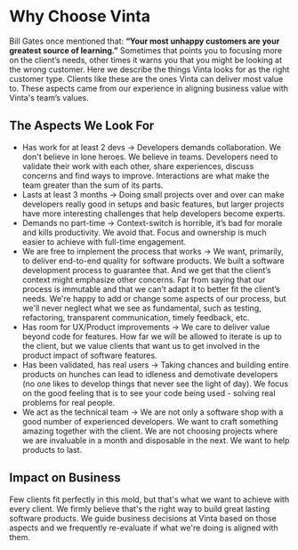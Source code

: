 # Why Choose Vinta

Bill Gates once mentioned that: **“Your most unhappy customers are your greatest source of learning.”** Sometimes that points you to focusing more on the client’s needs, other times it warns you that you might be looking at the wrong customer. Here we describe the things Vinta looks for as the right customer type. Clients like these are the ones Vinta can deliver most value to. These aspects came from our experience in aligning business value with Vinta's team’s values.

## The Aspects We Look For
* Has work for at least 2 devs -> Developers demands collaboration. We don't believe in lone heroes. We believe in teams. Developers need to validate their work with each other, share experiences, discuss concerns and find ways to improve. Interactions are what make the team greater than the sum of its parts.
* Lasts at least 3 months -> Doing small projects over and over can make developers really good in setups and basic features, but larger projects have more interesting challenges that help developers become experts.
* Demands no part-time -> Context-switch is horrible, it’s bad for morale and kills productivity. We avoid that. Focus and ownership is much easier to achieve with full-time engagement.
* We are free to implement the process that works -> We want, primarily, to deliver end-to-end quality for software products. We built a software development process to guarantee that. And we get that the client’s context might emphasize other concerns. Far from saying that our process is immutable and that we can’t adapt it to better fit the client’s needs. We're happy to add or change some aspects of our process, but we'll never neglect what we see as fundamental, such as testing, refactoring, transparent communication, timely feedback, etc.
* Has room for UX/Product improvements -> We care to deliver value beyond code for features. How far we will be allowed to iterate is up to the client, but we value clients that want us to get involved in the product impact of software features.
* Has been validated, has real users -> Taking chances and building entire products on hunches can lead to idleness and demotivate developers (no one likes to develop things that never see the light of day). We focus on the good feeling that is to see your code being used - solving real problems for real people.
* We act as the technical team -> We are not only a software shop with a good number of  experienced developers. We want to craft something amazing together with the client. We are not choosing projects where we are invaluable in a month and disposable in the next. We want to help products to last.

## Impact on Business
Few clients fit perfectly in this mold, but that's what we want to achieve with every client. We firmly believe that's the right way to build great lasting software products. We guide business decisions at Vinta based on those aspects and we frequently re-evaluate if what we're doing is aligned with them.
